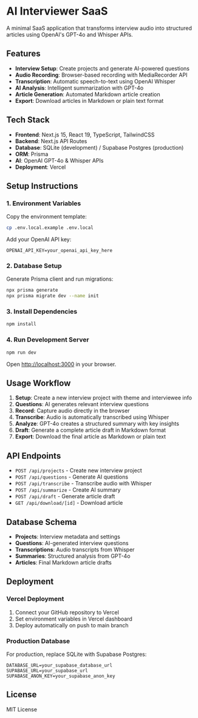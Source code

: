 # AI Interviewer SaaS

A minimal SaaS application that transforms interview audio into structured articles using OpenAI's GPT-4o and Whisper APIs.

## Features

- **Interview Setup**: Create projects and generate AI-powered questions
- **Audio Recording**: Browser-based recording with MediaRecorder API
- **Transcription**: Automatic speech-to-text using OpenAI Whisper
- **AI Analysis**: Intelligent summarization with GPT-4o
- **Article Generation**: Automated Markdown article creation
- **Export**: Download articles in Markdown or plain text format

## Tech Stack

- **Frontend**: Next.js 15, React 19, TypeScript, TailwindCSS
- **Backend**: Next.js API Routes
- **Database**: SQLite (development) / Supabase Postgres (production)
- **ORM**: Prisma
- **AI**: OpenAI GPT-4o & Whisper APIs
- **Deployment**: Vercel

## Setup Instructions

### 1. Environment Variables

Copy the environment template:
```bash
cp .env.local.example .env.local
```

Add your OpenAI API key:
```env
OPENAI_API_KEY=your_openai_api_key_here
```

### 2. Database Setup

Generate Prisma client and run migrations:
```bash
npx prisma generate
npx prisma migrate dev --name init
```

### 3. Install Dependencies

```bash
npm install
```

### 4. Run Development Server

```bash
npm run dev
```

Open [http://localhost:3000](http://localhost:3000) in your browser.

## Usage Workflow

1. **Setup**: Create a new interview project with theme and interviewee info
2. **Questions**: AI generates relevant interview questions
3. **Record**: Capture audio directly in the browser
4. **Transcribe**: Audio is automatically transcribed using Whisper
5. **Analyze**: GPT-4o creates a structured summary with key insights
6. **Draft**: Generate a complete article draft in Markdown format
7. **Export**: Download the final article as Markdown or plain text

## API Endpoints

- `POST /api/projects` - Create new interview project
- `POST /api/questions` - Generate AI questions
- `POST /api/transcribe` - Transcribe audio with Whisper
- `POST /api/summarize` - Create AI summary
- `POST /api/draft` - Generate article draft
- `GET /api/download/[id]` - Download article

## Database Schema

- **Projects**: Interview metadata and settings
- **Questions**: AI-generated interview questions
- **Transcriptions**: Audio transcripts from Whisper
- **Summaries**: Structured analysis from GPT-4o
- **Articles**: Final Markdown article drafts

## Deployment

### Vercel Deployment

1. Connect your GitHub repository to Vercel
2. Set environment variables in Vercel dashboard
3. Deploy automatically on push to main branch

### Production Database

For production, replace SQLite with Supabase Postgres:

```env
DATABASE_URL=your_supabase_database_url
SUPABASE_URL=your_supabase_url  
SUPABASE_ANON_KEY=your_supabase_anon_key
```

## License

MIT License